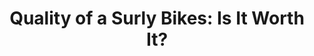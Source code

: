 ---
layout: community
category: community
title: "Quality of a Surly Bikes: Is It Worth It?"
description: "I'm looking into buying a Surly as a 2nd bike (1st is  gravel). I'd like to be able to take it on rocky, muddy and sandy terrain, while still being decent on tar. But the real consideration is that the parts be durable and repairable for crossing Africa."
isTopLevel: false
isSingleLevel: false
isArticle: false
datePublished: 2022-08-09 20:25:00 +0300
dateModified: 2022-08-09 20:25:00 +0300
published: true
---